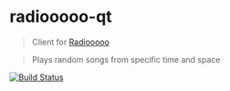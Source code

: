# radiooooo-qt
> Client for [Radiooooo](https://radiooooo.app/)

> Plays random songs from specific time and space

[![Build Status](https://travis-ci.org/NikonP/radiooooo-qt.svg?branch=master)](https://travis-ci.org/NikonP/radiooooo-qt)
